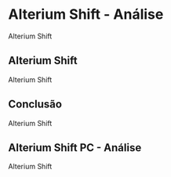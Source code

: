 ---
---

# Alterium Shift - Análise

Alterium Shift

## Alterium Shift

Alterium Shift

## Conclusão

Alterium Shift

## Alterium Shift PC - Análise

Alterium Shift
